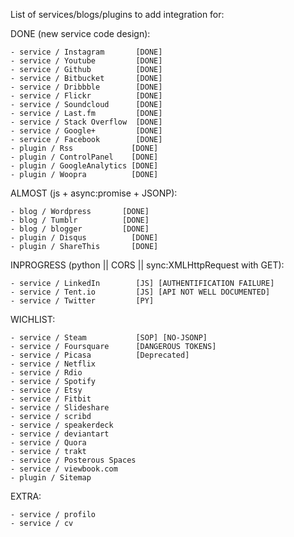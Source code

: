 List of services/blogs/plugins to add integration for:

DONE (new service code design):

    - service / Instagram       [DONE]
    - service / Youtube         [DONE]
    - service / Github          [DONE]
    - service / Bitbucket       [DONE]
    - service / Dribbble        [DONE]
    - service / Flickr          [DONE]
    - service / Soundcloud      [DONE]
    - service / Last.fm         [DONE]
    - service / Stack Overflow  [DONE]
    - service / Google+         [DONE]
    - service / Facebook        [DONE]
    - plugin / Rss             [DONE]
    - plugin / ControlPanel    [DONE]
    - plugin / GoogleAnalytics [DONE]
    - plugin / Woopra          [DONE]

ALMOST (js + async:promise + JSONP):

    - blog / Wordpress       [DONE]
    - blog / Tumblr          [DONE]
    - blog / blogger         [DONE]
    - plugin / Disqus          [DONE]
    - plugin / ShareThis       [DONE]

INPROGRESS (python || CORS || sync:XMLHttpRequest with GET):

    - service / LinkedIn        [JS] [AUTHENTIFICATION FAILURE]
    - service / Tent.io         [JS] [API NOT WELL DOCUMENTED]
    - service / Twitter         [PY]

WICHLIST:

    - service / Steam           [SOP] [NO-JSONP]
    - service / Foursquare      [DANGEROUS TOKENS]
    - service / Picasa          [Deprecated]
    - service / Netflix
    - service / Rdio
    - service / Spotify
    - service / Etsy
    - service / Fitbit
    - service / Slideshare
    - service / scribd
    - service / speakerdeck
    - service / deviantart
    - service / Quora
    - service / trakt
    - service / Posterous Spaces
    - service / viewbook.com
    - plugin / Sitemap

EXTRA:

    - service / profilo
    - service / cv

